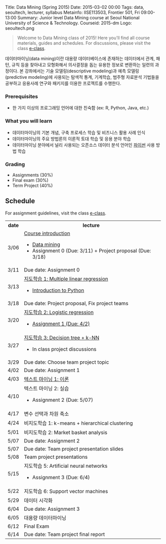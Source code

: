 Title: Data Mining (Spring 2015)
Date: 2015-03-02 00:00
Tags: data, seoultech, lecturer, syllabus
Metainfo: IISE113503, Frontier 501, Fri 09:00-13:00
Summary: Junior level Data Mining course at Seoul National University of Science & Technology.
Courseid: 2015-dm
Logo: seoultech.png

> Welcome to Data Mining class of 2015!
> Here you'll find all course materials, guides and schedules.
> For discussions, please visit the class [e-class](http://eclass.seoultech.ac.kr/).

데이터마이닝(data mining)이란 대용량 데이터베이스에 존재하는 데이터에서 관계, 패턴, 규칙 등을 찾아내고 모형화해서 의사결정을 돕는 유용한 정보로 변환하는 일련의 과정이다.
본 강좌에서는 기술 모델링(descriptive modeling)과 예측 모델링(predictive modeling)에 사용되는 탐색적 통계, 기계학습, 범주형 자료분석 기법들을 공부하고 응용사례 연구와 패키지를 이용한 프로젝트를 수행한다.

### Prerequisites
- 한 가지 이상의 프로그래밍 언어에 대한 친숙함 (ex: R, Python, Java, etc.)

### What you will learn
- 데이터마이닝의 기본 개념, 구축 프로세스 학습 및 비즈니스 활용 사례 인식
- 데이터마이닝의 주요 방법론의 이론적 토대 학습 및 응용 분야 학습
- 데이터마이닝 분야에서 널리 사용되는 오픈소스 데이터 분석 언어인 [파이썬](https://python.org/) 사용 방법 학습

### Grading
- Assignments (30%)
- Final exam (30%)
- Term Project (40%)

## Schedule

For assignment guidelines, visit the class <a href="http://eclass.seoultech.ac.kr">e-class</a>.

<table id="schedule" class="table table-bordered"></td></tr>
<tr><th>date</th><th>lecture</th></tr></td></tr>
<tr><td>3/06</td><td><a href="course-introduction.html">Course introduction</a><ul><li><a href="data-mining.html">Data mining</a><li>Assignment 0 (Due: 3/11) + Project proposal (Due: 3/18)</ul></td></tr>
<tr class="due-date"><td>3/11</td><td>Due date: Assignment 0</td></tr>
<tr><td>3/13</td><td><a href="multiple-linear-regression.html">지도학습 1: Multiple linear regression</a><ul><li><a href="../tips/introduction-to-python.html">Introduction to Python</a></ul></td></tr>
<tr class="due-date"><td>3/18</td><td>Due date: Project proposal, Fix project teams</td></tr>
<tr><td>3/20</td><td><a href="logistic-regression.html">지도학습 2: Logistic regression</a><ul><li><a href="assignments.html#assignment-1-classification">Assignment 1 (Due: 4/2)</a></ul></td></tr>
<tr><td>3/27</td><td><a href="http://eclass.seoultech.ac.kr/ilos/co/efile_download.acl?FILE_SEQ=84201&CONTENT_SEQ=89718">지도학습 3: Decision tree + k-NN</a><ul><li>In class project discussions</ul></td></tr>
<tr class="due-date"><td>3/29</td><td>Due date: Choose team project topic</td></tr>
<tr class="due-date"><td>4/02</td><td>Due date: Assignment 1</td></tr>
<tr><td>4/03</td><td><a href="http://eclass.seoultech.ac.kr/ilos/co/efile_download.acl?FILE_SEQ=88162&CONTENT_SEQ=93265">텍스트 마이닝 1: 이론</a></td></tr>
<tr><td>4/10</td><td>텍스트 마이닝 2: 실습<ul><li>Assignment 2 (Due: 5/07)</ul></td></tr>
<tr><td>4/17</td><td>변수 선택과 차원 축소</td></tr>
<tr><td>4/24</td><td>비지도학습 1: k-means + hierarchical clustering</td></tr>
<tr><td>5/01</td><td>비지도학습 2: Market basket analysis</td></tr>
<tr class="due-date"><td>5/07</td><td>Due date: Assignment 2</td></tr>
<tr class="due-date"><td>5/07</td><td>Due date: Team project presentation slides</td></tr>
<tr><td>5/08</td><td>Team project presentations</td></tr>
<tr><td>5/15</td><td>지도학습 5: Artificial neural networks<ul><li>Assignment 3 (Due: 6/4)</ul></td></tr>
<tr><td>5/22</td><td>지도학습 6: Support vector machines</td></tr>
<tr><td>5/29</td><td>데이터 시각화</td></tr>
<tr class="due-date"><td>6/04</td><td>Due date: Assignment 3</td></tr>
<tr><td>6/05</td><td>대용량 데이터마이닝</td></tr>
<tr><td>6/12</td><td>Final Exam</td></tr>
<tr class="due-date"><td>6/14</td><td>Due date: Team project final report</td></tr>
</table>
